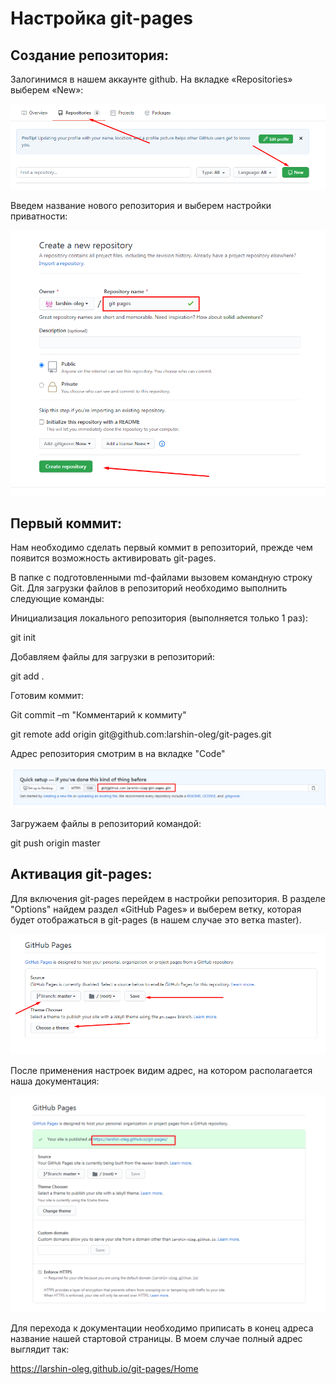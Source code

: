 # Настройка git-pages

## Создание репозитория:

Залогинимся в нашем аккаунте github. На вкладке «Repositories» выберем «New»:

![](media/35ce995cebe89d1c9abf568fdd8e277c.png)

Введем название нового репозитория и выберем настройки приватности:

![](media/7f94ca297d9d09e373a544afd48b17f2.png)

## Первый коммит:

Нам необходимо сделать первый коммит в репозиторий, прежде чем появится
возможность активировать git-pages.

В папке с подготовленными md-файлами вызовем командную строку Git. Для загрузки
файлов в репозиторий необходимо выполнить следующие команды:

Инициализация локального репозитория (выполняется только 1 раз):

git init

Добавляем файлы для загрузки в репозиторий:

git add .

Готовим коммит:

Git commit –m "Комментарий к коммиту"

git remote add origin git\@github.com:larshin-oleg/git-pages.git

Адрес репозитория смотрим в на вкладке "Code"

![](media/41950e0b1212ff1a4fc3cd7a1f7e2728.png)

Загружаем файлы в репозиторий командой:

git push origin master

## Активация git-pages:

Для включения git-pages перейдем в настройки репозитория. В разделе "Options"
найдем раздел «GitHub Pages» и выберем ветку, которая будет отображаться в
git-pages (в нашем случае это ветка master).

![](media/5d926023197ae7e2982b4129beed8ea6.png)

После применения настроек видим адрес, на котором располагается наша
документация:

![](media/e95d4c2dee42e5b0f4d14cbf5b365734.png)

Для перехода к документации необходимо приписать в конец адреса название нашей
стартовой страницы. В моем случае полный адрес выглядит так:

<https://larshin-oleg.github.io/git-pages/Home>
